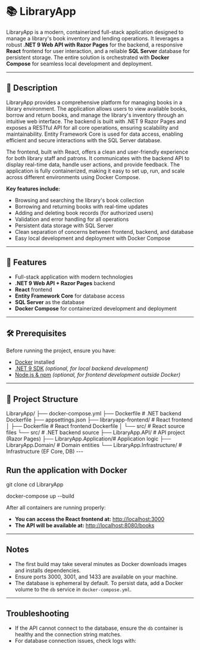 ﻿# 📚 LibraryApp
LibraryApp is a modern, containerized full-stack application designed to manage a library's book inventory and lending operations. It leverages a robust **.NET 9 Web API with Razor Pages** for the backend, a responsive **React** frontend for user interaction, and a reliable **SQL Server** database for persistent storage. The entire solution is orchestrated with **Docker Compose** for seamless local development and deployment.

---

## 📝 Description

LibraryApp provides a comprehensive platform for managing books in a library environment. The application allows users to view available books, borrow and return books, and manage the library's inventory through an intuitive web interface. The backend is built with .NET 9 Razor Pages and exposes a RESTful API for all core operations, ensuring scalability and maintainability. Entity Framework Core is used for data access, enabling efficient and secure interactions with the SQL Server database.

The frontend, built with React, offers a clean and user-friendly experience for both library staff and patrons. It communicates with the backend API to display real-time data, handle user actions, and provide feedback. The application is fully containerized, making it easy to set up, run, and scale across different environments using Docker Compose.

**Key features include:**
- Browsing and searching the library's book collection
- Borrowing and returning books with real-time updates
- Adding and deleting book records (for authorized users)
- Validation and error handling for all operations
- Persistent data storage with SQL Server
- Clean separation of concerns between frontend, backend, and database
- Easy local development and deployment with Docker Compose


---

## 🚀 Features
- Full-stack application with modern technologies
- **.NET 9 Web API + Razor Pages** backend
- **React** frontend
- **Entity Framework Core** for database access
- **SQL Server** as the database
- **Docker Compose** for containerized development and deployment

---

## 🛠️ Prerequisites

Before running the project, ensure you have:

- [Docker](https://www.docker.com/products/docker-desktop) installed  
- [.NET 9 SDK](https://dotnet.microsoft.com/download/dotnet/9.0) *(optional, for local backend development)*  
- [Node.js & npm](https://nodejs.org) *(optional, for frontend development outside Docker)*  

---

## 📂 Project Structure


LibraryApp/
├── docker-compose.yml
├── Dockerfile                 # .NET backend Dockerfile
├── appsettings.json
├── libraryapp-frontend/       # React frontend
│   ├── Dockerfile             # React frontend Dockerfile
│   └── src/                   # React source files
└── src/                       # .NET backend source
    ├── LibraryApp.API/        # API project (Razor Pages)
    ├── LibraryApp.Application/# Application logic
    ├── LibraryApp.Domain/     # Domain entities
    └── LibraryApp.Infrastructure/ # Infrastructure (EF Core, DB)
    ---
 ## Run the application with Docker

 git clone <your-repo-url>
cd LibraryApp

docker-compose up --build


After all containers are running properly:
- **You can access the React frontend at:** [http://localhost:3000](http://localhost:3000)
- **The API will be available at:** [http://localhost:8080/books](http://localhost:8080/books)

---

## Notes

- The first build may take several minutes as Docker downloads images and installs dependencies.
- Ensure ports 3000, 3001, and 1433 are available on your machine.
- The database is ephemeral by default. To persist data, add a Docker volume to the `db` service in `docker-compose.yml`.

---

## Troubleshooting

- If the API cannot connect to the database, ensure the `db` container is healthy and the connection string matches.
- For database connection issues, check logs with: